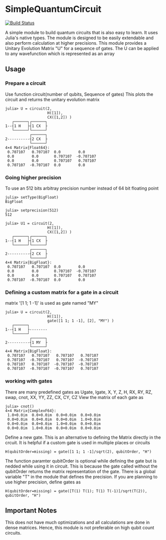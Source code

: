 # SimpleQuantumCircuit

[![Build Status](https://github.com/malaydasat@gmail.com/SimpleQuantumCircuit.jl/actions/workflows/CI.yml/badge.svg?branch=main)](https://github.com/malaydasat@gmail.com/SimpleQuantumCircuit.jl/actions/workflows/CI.yml?query=branch%3Amain)

A simple module to build quantum circuits that is also easy to learn. It uses Julia's native types. The module is designed to be easily extendable and also perform calculation at higher precisions.
This module provides a Unitary Evolution Matrix "U" for a sequence of gates. The U can be applied to any wavefunction which is represented as an array

## Usage

### Prepare a circuit
Use function circuit(number of qubits, Sequence of gates)
This plots the circuit and returns the unitary evolution matrix

```
julia> U = circuit(2, 
                   H([1]),
                   CX([1,2]) )
   ┌──────┐┌──────┐
1--┤1 H   ├┤1 CX  ├
   └──────┘└──────┘
           ┌──────┐
2----------┤2 CX  ├
           └──────┘
4×4 Matrix{Float64}:
 0.707107   0.707107  0.0        0.0
 0.0        0.0       0.707107  -0.707107
 0.0        0.0       0.707107   0.707107
 0.707107  -0.707107  0.0        0.0
```

### Going higher precision

To use an 512 bits arbitray precision number instead of 64 bit floating point

```
julia> setType(BigFloat)
BigFloat

julia> setprecision(512)
512

julia> U1 = circuit(2, 
                   H([1]),
                   CX([1,2]) )            
   ┌──────┐┌──────┐
1--┤1 H   ├┤1 CX  ├
   └──────┘└──────┘
           ┌──────┐
2----------┤2 CX  ├
           └──────┘
4×4 Matrix{BigFloat}:
 0.707107   0.707107  0.0        0.0
 0.0        0.0       0.707107  -0.707107
 0.0        0.0       0.707107   0.707107
 0.707107  -0.707107  0.0        0.0

```

### Defining a custom matrix for a gate in a circuit

matrix '[1 1; 1 -1]' is used as gate named "MY"

```
julia> U = circuit(2, 
                   H([1]),
                   gate([1 1; 1 -1], [2], "MY") )  
   ┌──────┐        
1--┤1 H   ├--------
   └──────┘        
           ┌──────┐
2----------┤1 MY  ├
           └──────┘
4×4 Matrix{BigFloat}:
 0.707107   0.707107   0.707107   0.707107
 0.707107  -0.707107   0.707107  -0.707107
 0.707107   0.707107  -0.707107  -0.707107
 0.707107  -0.707107  -0.707107   0.707107
```
### working with gates

There are many predefined gates as Ugate, Igate, X, Y, Z, H, RX, RY, RZ, swap, cnot, XX, YY, ZZ, CX, CY, CZ
View the matrix of each gate as

```
julia> cnot()            
4×4 Matrix{ComplexF64}:
 1.0+0.0im  0.0+0.0im  0.0+0.0im  0.0+0.0im
 0.0+0.0im  0.0+0.0im  0.0+0.0im  1.0+0.0im
 0.0+0.0im  0.0+0.0im  1.0+0.0im  0.0+0.0im
 0.0+0.0im  1.0+0.0im  0.0+0.0im  0.0+0.0im
```

Define a new gate. This is an alternative to defining the Matrix directly in the crcuit. It is helpful if a custom gate is used in multiple places or circuits

```
H(qubitOrder=missing) = gate([1 1; 1 -1]/sqrt(2), qubitOrder, "H")
```
The function paramter qubitOrder is optional while defining the gate but is nedded while using it in circuit. This is because the gate called without the qubitOrder returns the matrix representation of the gate.
There is a global variable "T" in the module that defines the precision. If you are planning to use higher precision, define gates as

```
H(qubitOrder=missing) = gate([T(1) T(1); T(1) T(-1)]/sqrt(T(2)), qubitOrder, "H")
```

## Important Notes
This does not have much optimizations and all calculations are done in dense matrices.
Hence, this module is not preferable on high qubit count circuits.